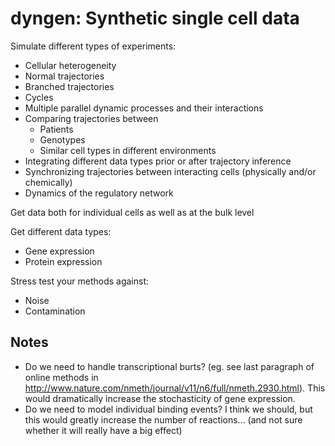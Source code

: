 # dyngen: Synthetic single cell data

Simulate different types of experiments:

* Cellular heterogeneity
* Normal trajectories
* Branched trajectories
* Cycles
* Multiple parallel dynamic processes and their interactions
* Comparing trajectories between
  * Patients
  * Genotypes
  * Similar cell types in different environments
* Integrating different data types prior or after trajectory inference
* Synchronizing trajectories between interacting cells (physically and/or chemically)
* Dynamics of the regulatory network

Get data both for individual cells as well as at the bulk level

Get different data types:

* Gene expression
* Protein expression

Stress test your methods against:

* Noise
* Contamination

## Notes

* Do we need to handle transcriptional burts? (eg. see last paragraph of online methods in http://www.nature.com/nmeth/journal/v11/n6/full/nmeth.2930.html). This would dramatically increase the stochasticity of gene expression.
* Do we need to model individual binding events? I think we should, but this would greatly increase the number of reactions... (and not sure whether it will really have a big effect)
